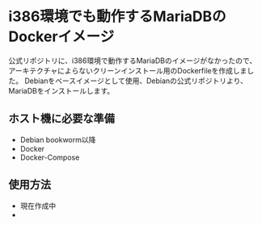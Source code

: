 # i386環境でも動作するMariaDBのDockerイメージ
公式リポジトリに、i386環境で動作するMariaDBのイメージがなかったので、アーキテクチャによらないクリーンインストール用のDockerfileを作成しました。
Debianをベースイメージとして使用、Debianの公式リポジトリより、MariaDBをインストールします。
## ホスト機に必要な準備
- Debian bookworm以降
- Docker
- Docker-Compose
## 使用方法
+ 現在作成中
+ 
